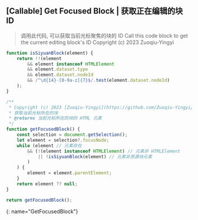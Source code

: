 ## [Callable] Get Focused Block | 获取正在编辑的块 ID

> 调用此代码, 可以获取当前光标聚焦的块的 ID
> Call this code block to get the current editing block's ID
> Copyright (c) 2023 Zuoqiu-Yingyi


```js
function isSiyuanBlock(element) {
    return !!(element
        && element instanceof HTMLElement
        && element.dataset.type
        && element.dataset.nodeId
        && /^\d{14}-[0-9a-z]{7}$/.test(element.dataset.nodeId)
    );
}

/**
 * Copyright (c) 2023 [Zuoqiu-Yingyi](https://github.com/Zuoqiu-Yingyi/siyuan-packages-monorepo)
 * 获取当前光标所在的块
 * @returns 当前光标所在的块的 HTML 元素
 */
function getFocusedBlock() {
    const selection = document.getSelection();
    let element = selection?.focusNode;
    while (element // 元素存在
        && (!(element instanceof HTMLElement) // 元素非 HTMLElement
            || !isSiyuanBlock(element) // 元素非思源块元素
        )
    ) {
        element = element.parentElement;
    }
    return element ?? null;
}

return getFocusedBlock();
```
{: name="GetFocusedBlock"}

